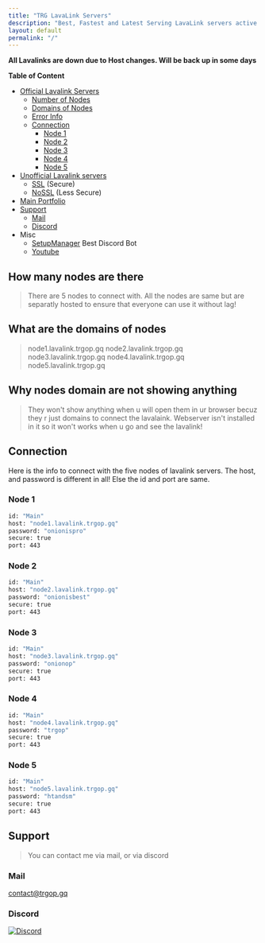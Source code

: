 ```yaml
---
title: "TRG LavaLink Servers"
description: "Best, Fastest and Latest Serving LavaLink servers active 24/7"
layout: default
permalink: "/"
---
```


**All Lavalinks are down due to Host changes. Will be back up in some days**

__Table of Content__
- [Official Lavalink Servers](/)
  - [Number of Nodes](#how-many-nodes-are-there)
  - [Domains of Nodes](#what-are-the-domains-of-nodes)
  - [Error Info](#why-nodes-domain-are-not-showing-anything)
  - [Connection](#connection)
    - [Node 1](#node-1)
    - [Node 2](#node-2)
    - [Node 3](#node-3)
    - [Node 4](#node-4)
    - [Node 5](#node-5)
- [Unofficial Lavalink servers](/unofficial-lavalinks)
  - [SSL](/unofficial-lavalinks/ssl) (Secure)
  - [NoSSL](/unofficial-lavalinks/nossl) (Less Secure)
- [Main Portfolio](https://trgop.gq)
- [Support](#support)
  - [Mail](#mail)
  - [Discord](#discord)
- Misc
  - [SetupManager](https://setupmanager.ml/invite) Best Discord Bot
  - [Youtube](https://trgop.gq/youtube)

## How many nodes are there
> There are 5 nodes to connect with. All the nodes are same but are separatly hosted to ensure that everyone can use it without lag!

## What are the domains of nodes
> node1.lavalink.trgop.gq
> node2.lavalink.trgop.gq
> node3.lavalink.trgop.gq
> node4.lavalink.trgop.gq
> node5.lavalink.trgop.gq

## Why nodes domain are not showing anything
> They won't show anything when u will open them in ur browser becuz they r just domains to connect the lavalaink. Webserver isn't installed in it so it won't works when u go and see the lavalink!

## Connection
Here is the info to connect with the five nodes of lavalink servers. The host, and password is different in all! Else the id and port are same.

### Node 1
```bash
id: "Main"
host: "node1.lavalink.trgop.gq"
password: "onionispro"
secure: true
port: 443
```

### Node 2
```bash
id: "Main"
host: "node2.lavalink.trgop.gq"
password: "onionisbest"
secure: true
port: 443
```

### Node 3
```bash
id: "Main"
host: "node3.lavalink.trgop.gq"
password: "onionop"
secure: true
port: 443
```

### Node 4
```bash
id: "Main"
host: "node4.lavalink.trgop.gq"
password: "trgop"
secure: true
port: 443
```

### Node 5
```bash
id: "Main"
host: "node5.lavalink.trgop.gq"
password: "htandsm"
secure: true
port: 443
```

## Support
> You can contact me via mail, or via discord

### Mail
[contact@trgop.gq](mailto:contact@trgop.gq)

### Discord
[![Discord](https://invidget.switchblade.xyz/ZsPV4443zS)](https://discord.gg/ZsPV4443zS)
